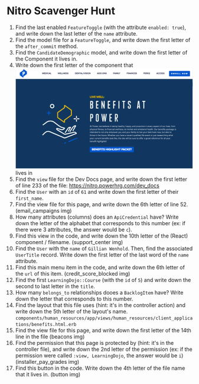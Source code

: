 # Nitro Scavenger Hunt

1. Find the last enabled `FeatureToggle` (with the attribute `enabled: true`), and write down the last letter of the `name` attribute.
2. Find the model file for a `FeatureToggle`, and write down the first letter of the `after_commit` method.
3. Find the `CandidateDemographic` model, and write down the first letter of the Component it lives in.
4. Write down the first letter of the component that ![this page](benefits.png) lives in
5. Find the `view` file for the Dev Docs page, and write down the first letter of line 233 of the file: https://nitro.powerhrg.com/dev_docs
6. Find the `User` with an `id` of `61` and write down the first letter of their `first_name`.
7. Find the view file for this page, and write down the 6th letter of line 52. (email_campaigns img)
8. How many attributes (columns) does an `ApiCredential` have? Write down the letter of the alphabet that corresponds to this number (ex: if there were 3 attributes, the answer would be `c`).
9. Find this view in the code, and write down the 10th letter of the (React) component / filename. (support_center img)
10. Find the `User` with the `name` of `Gillian Wenhold`. Then, find the associated `UserTitle` record. Write down the first letter of the last word of the `name` attribute.
11. Find this main menu item in the code, and write down the 6th letter of the `url` of this item. (credit_score_blocked img)
12. Find the first `LearningDojo::Course` (with the `id` of `5`) and write down the second to last letter in the `title`.
13. How many `belongs_to` relationships dooes a `BacklogItem` have? Write down the letter that corresponds to this number.
14. Find the layout that this file uses (hint: it's in the controller action) and write down the 5th letter of the layout's name. `components/human_resources/app/views/human_resources/client_applications/benefits.html.erb`
15. Find the view file for this page, and write down the first letter of the 14th line in the file (beacons img)
16. Find the permission that this page is protected by (hint: it's in the controller file), and write down the 2nd letter of the permission (ex: if the permission were called `:view, LearningDojo`, the answer would be `i`) (installer_pay_grades img)
17. Find this button in the code. Write down the 4th letter of the file name that it lives in. (button img)
